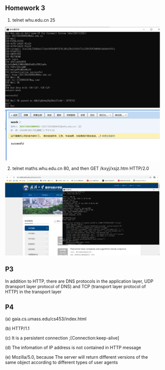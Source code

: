 ## Homework 3
1. telnet whu.edu.cn 25

![telnet-whu.png](https://github.com/jamessword/computer_net/blob/master/telnet01.png)
![telnet-whu.png](https://github.com/jamessword/computer_net/blob/master/telnetres.png)

2. telnet maths.whu.edu.cn 80, and then GET /kxyj/xsjz.htm HTTP/2.0

![telnet-maths.png](https://github.com/jamessword/computer_net/blob/master/telnet02.png)


## P3
In addition to HTTP, there are DNS protocols in the application layer, UDP (transport layer protocol of DNS) and TCP (transport layer protocol of HTTP) in the transport layer



## P4
(a) gaia.cs.umass.edu/cs453/index.html

(b) HTTP/1.1

(c) It is a persistent connection ;[Connection:keep-alive]

(d) The infomation of IP address is not contained in HTTP message

(e) Mozilla/5.0, because The server will return different versions of the same object according to different types of user agents
